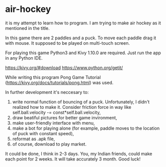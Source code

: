 # air-hockey
it is my attempt to learn how to program. I am trying to make air hockey as it mentioned in the title.

In this game there are 2 paddles and a puck. To move each paddle drag it with mouse. It supposed to be played on multi-touch screen.

For playing this game Python3 and Kivy 1.10.0 are required. Just run the app in any Python IDE.

https://kivy.org/#download
https://www.python.org/getit/

While writing this program Pong Game Tutorial (https://kivy.org/docs/tutorials/pong.html) was used.

In further development it's neccesary to:
  1. write normal function of bouncing of a puck. Unfortunately, I didn't realized how to make it. Consider friction force in way like self.ball.velocity -= const*self.ball.velocity, 
  2. draw beatiful pictures for better game invironment,
  3. make user-friendly interface with menu,
  4. make a bot for playing alone (for example, paddle moves to the location of puck with constant speed),
  5. reformat as .apk file,
  6. of course, download to play market.
  
It could be done, I think in 2-3 days. You, my Indian friends, could make each point for 2 weeks. It will take accurately 3 month. Good luck!
